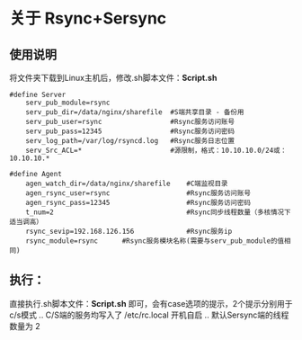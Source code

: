 # 关于 Rsync+Sersync


## 使用说明

将文件夹下载到Linux主机后，修改.sh脚本文件：**Script.sh**

```shell
#define Server
	serv_pub_module=rsync
	serv_pub_dir=/data/nginx/sharefile	#S端共享目录 - 备份用
	serv_pub_user=rsync					#Rsync服务访问账号
	serv_pub_pass=12345					#Rsync服务访问密码
	serv_log_path=/var/log/rsyncd.log	#Rsync服务日志位置
	serv_Src_ACL=*					    #源限制，格式：10.10.10.0/24或：10.10.10.*

#define Agent
	agen_watch_dir=/data/nginx/sharefile	#C端监视目录
	agen_rsync_user=rsync					#Rsync服务访问账号
	agen_rsync_pass=12345					#Rsync服务访问密码
	t_num=2							        #Rsync同步线程数量（多核情况下适当调高）
	rsync_sevip=192.168.126.156		        #Rsync服务ip
	rsync_module=rsync		#Rsync服务模块名称(需要与serv_pub_module的值相同)
```
## 执行：
直接执行.sh脚本文件：**Script.sh** 即可，会有case选项的提示，2个提示分别用于c/s模式 ..
C/S端的服务均写入了 /etc/rc.local 开机自启 ..
默认Sersync端的线程数量为 2

